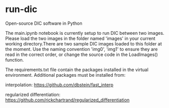 # run-dic
Open-source DIC software in Python

The main.ipynb notebook is currently setup to run DIC between two images.
Please load the two images in the folder named 'images' in your current working directory.There are two sample DIC images loaded to this folder at the moment.
Use the naming convention 'img0', 'img1' to ensure they are read in the correct order, or change the source code in the LoadImages() function.

The requirements.txt file contain the packages installed in the virtual environment.
Additional packages must be installed from:

interpolation:
https://github.com/dbstein/fast_interp

regularized differentiation:
https://github.com/rickchartrand/regularized_differentiation
